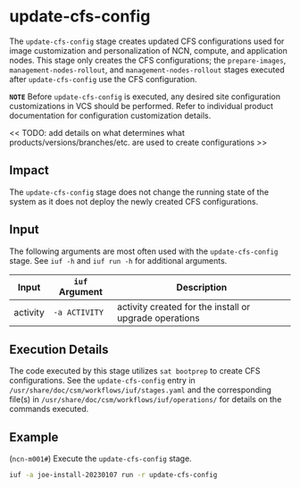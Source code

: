 # update-cfs-config

The `update-cfs-config` stage creates updated CFS configurations used for image customization and personalization of NCN, compute, and application nodes. This stage only creates the CFS configurations; the `prepare-images`,
`management-nodes-rollout`, and `management-nodes-rollout` stages executed after `update-cfs-config` use the CFS configuration.

**`NOTE`** Before `update-cfs-config` is executed, any desired site configuration customizations in VCS should be performed. Refer to individual product documentation for configuration customization details.

<< TODO: add details on what determines what products/versions/branches/etc. are used to create configurations >>

## Impact

The `update-cfs-config` stage does not change the running state of the system as it does not deploy the newly created CFS configurations.

## Input

The following arguments are most often used with the `update-cfs-config` stage. See `iuf -h` and `iuf run -h` for additional arguments.

| Input           | `iuf` Argument | Description |
| --------------- | -------------- | ----------- |
| activity        | `-a ACTIVITY`  | activity created for the install or upgrade operations |

## Execution Details

The code executed by this stage utilizes `sat bootprep` to create CFS configurations. See the `update-cfs-config` entry in `/usr/share/doc/csm/workflows/iuf/stages.yaml` and the corresponding file(s) in
`/usr/share/doc/csm/workflows/iuf/operations/` for details on the commands executed.

## Example

(`ncn-m001#`) Execute the `update-cfs-config` stage.

```bash
iuf -a joe-install-20230107 run -r update-cfs-config
```
